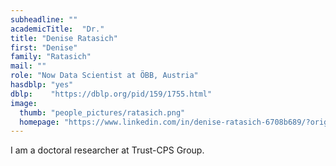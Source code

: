 ```yaml
---
subheadline: ""
academicTitle:  "Dr."
title: "Denise Ratasich"
first: "Denise"
family: "Ratasich"
mail: ""
role: "Now Data Scientist at ÖBB, Austria"
hasdblp: "yes"
dblp:    "https://dblp.org/pid/159/1755.html"
image:
  thumb: "people_pictures/ratasich.png"
  homepage: "https://www.linkedin.com/in/denise-ratasich-6708b689/?originalSubdomain=at"
---
```


<!--more-->

I am a doctoral researcher at Trust-CPS Group.
